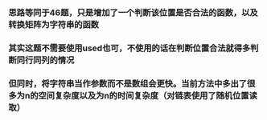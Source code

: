 ### 思路等同于46题，只是增加了一个判断该位置是否合法的函数，以及转换矩阵为字符串的函数
### 其实这题不需要使用used也可，不使用的话在判断位置合法就得多判断同行同列的情况
### 但同时，将字符串当作参数而不是数组会更快。当前方法中多出了很多为n的空间复杂度以及为n的时间复杂度（对链表使用了随机位置读取）